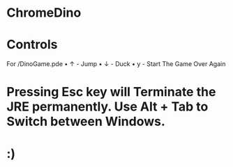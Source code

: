 # ChromeDino
# Controls
 For /DinoGame.pde
  	• ↑ - Jump
  	• ↓ - Duck
  	• y - Start The Game Over Again 
# Pressing Esc key will Terminate the JRE permanently. Use Alt + Tab to Switch between Windows.
# :)

